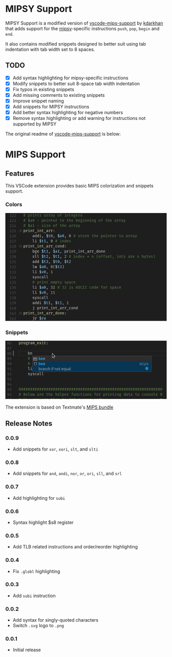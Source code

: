 # MIPSY Support

MIPSY Support is a modified version of [vscode-mips-support](https://github.com/kdarkhan/vscode-mips-support) by [kdarkhan](https://github.com/kdarkhan) that adds support for the [mipsy](https://github.com/insou22/mipsy)-specific instructions `push`, `pop`, `begin` and `end`.

It also contains modified snippets designed to better suit using tab indentation with tab width set to 8 spaces.

## TODO

- [x] Add syntax highlighting for mipsy-specific instructions
- [X] Modify snippets to better suit 8-space tab width indentation
- [X] Fix typos in existing snippets
- [X] Add missing comments to existing snippets
- [X] Improve snippet naming
- [X] Add snippets for MIPSY instructions
- [X] Add better syntax highlighting for negative numbers
- [X] Remove syntax highlighting or add warning for instructions not supported by MIPSY

The original readme of [vscode-mips-support](https://github.com/kdarkhan/vscode-mips-support) is below:

# MIPS Support

## Features

This VSCode extension provides basic MIPS colorization and snippets support.

### Colors

![colors](images/vscode-mips-colors.png)

### Snippets

![snippets](images/vscode-mips-snippets.png)

The extension is based on Textmate's [MIPS bundle](https://github.com/textmate/mips.tmbundle)

## Release Notes

### 0.0.9

- Add snippets for `xor`, `xori`, `slt`, and `slti`

### 0.0.8

- Add snippets for `and`, `andi`, `nor`, `or`, `ori`, `sll`, and `srl`

### 0.0.7

- Add highlighting for `subi`

### 0.0.6

- Syntax highlight $s8 register

### 0.0.5

- Add TLB related instructions and order/reorder highlighting

### 0.0.4

- Fix `.globl` highlighting

### 0.0.3

- Add `subi` instruction

### 0.0.2

- Add syntax for singly-quoted characters
- Switch `.svg` logo to `.png`

### 0.0.1

- Initial release
